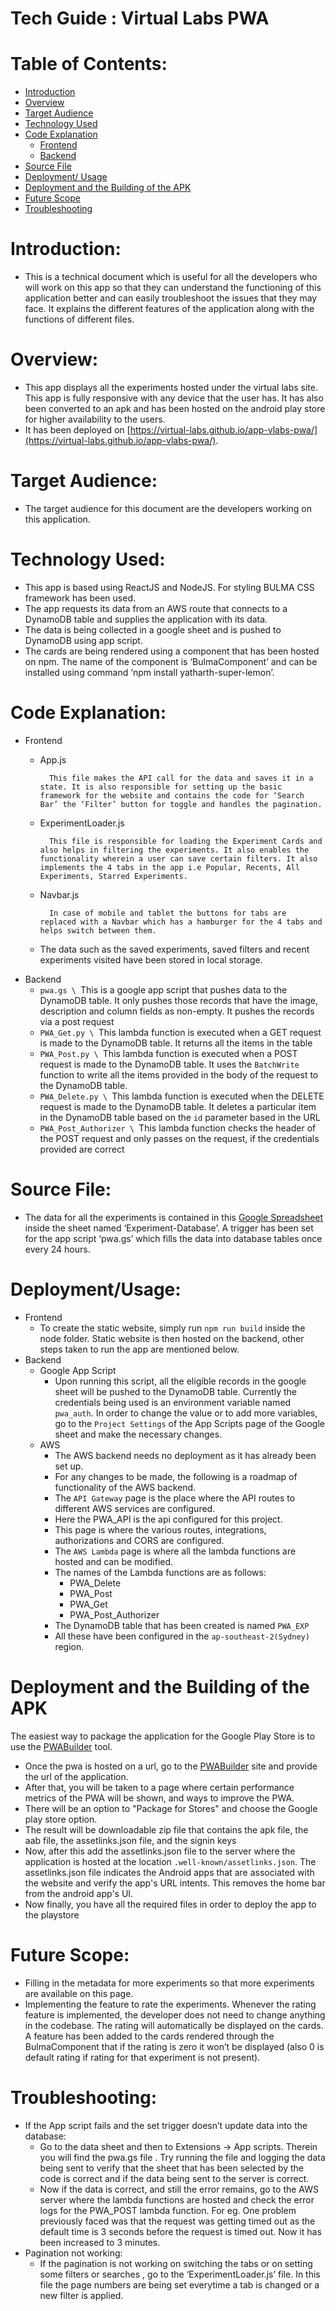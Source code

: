# Tech Guide : Virtual Labs PWA



# Table of Contents:
* [Introduction](#bookmark=id.nrp0zh4gwqtz)
* [Overview](#bookmark=id.60x16qgj1r2y)
* [Target Audience](#bookmark=id.4hzrlc3w6co2)
* [Technology Used](#bookmark=id.nfbll5hlre6q)
* [Code Explanation](#bookmark=id.h3g6h3w9ygj5)
    * [Frontend](#bookmark=id.jsqvzq1st0co)
    * [Backend](#bookmark=id.25itayhto8r1)
* [Source File](#bookmark=id.uu5e9u3xb3hn)
* [Deployment/ Usage](#bookmark=id.7dc7s43kp7xu)
* [Deployment and the Building of the APK](#bookmark=id.vclekrjmgweq)
* [Future Scope](#bookmark=id.vz7msukfof53)
* [Troubleshooting](#bookmark=id.c7yz9ih8zl5v)
# Introduction:
* This is a technical document which is useful for all the  developers who will work on this app so that they can understand the functioning of this application better and can easily troubleshoot the issues that they may face. It explains the different features of the application along with the functions of different files.
# Overview:
* This app displays all the experiments hosted under the virtual labs site. This app is fully responsive with any device that the user has. It has also been converted to an apk and has been hosted on the android play store for higher availability to the users.
* It has been deployed on [https://virtual-labs.github.io/app-vlabs-pwa/](https://virtual-labs.github.io/app-vlabs-pwa/).
# Target Audience:
* The target audience for this document are the developers working on this application.
# Technology Used:
* This app is based using ReactJS and NodeJS. For styling BULMA CSS framework has been used. 
* The app requests its data from an AWS route that connects to a DynamoDB table and supplies the application with its data.
* The data is being collected in a google sheet and is pushed to DynamoDB using app script.
* The cards are being rendered using a component that has been hosted on npm. The name of the component is ‘BulmaComponent’ and can be installed using command ‘npm install yatharth-super-lemon’.
# Code Explanation:
* Frontend
    * App.js 

            This file makes the API call for the data and saves it in a state. It is also responsible for setting up the basic framework for the website and contains the code for ‘Search Bar’ the ‘Filter’ button for toggle and handles the pagination.

    * ExperimentLoader.js 

            This file is responsible for loading the Experiment Cards and also helps in filtering the experiments. It also enables the functionality wherein a user can save certain filters. It also implements the 4 tabs in the app i.e Popular, Recents, All Experiments, Starred Experiments.

    * Navbar.js 

            In case of mobile and tablet the buttons for tabs are replaced with a Navbar which has a hamburger for the 4 tabs and helps switch between them. 

    * The data such as the saved experiments, saved filters and recent experiments visited have been stored in local storage.
* Backend
    * `pwa.gs \
`This is a google app script that pushes data to the DynamoDB table. It only pushes those records that have the image, description and column fields as non-empty. It pushes the records via a post request
    * `PWA_Get.py \
`This lambda function is executed when a GET request is made to the DynamoDB table. It returns all the items in the table
    * `PWA_Post.py \
`This lambda function is executed when a POST request is made to the DynamoDB table. It uses the `BatchWrite` function to write all the items provided in the body of the request to the DynamoDB table.
    * `PWA_Delete.py \
`This lambda function is executed when the DELETE request is made to the DynamoDB table. It deletes a particular item in the DynamoDB table based on the `id` parameter based in the URL
    * `PWA_Post_Authorizer \
`This lambda function checks the header of the POST request and only passes on the request, if the credentials provided are correct
# Source File:
* The data for all the experiments is contained in this [Google Spreadsheet](https://docs.google.com/spreadsheets/u/0/d/1x12nhpp0QvnsA6x-O1sV4IA9SAbfVsq_wiexWkutOmU/edit)  inside the sheet named ‘Experiment-Database’. A trigger has been set for the app script ‘pwa.gs’ which fills the data into database tables once every 24 hours.
# Deployment/Usage: 
* Frontend
    * To create the static website, simply run `npm run build` inside the node folder. Static website is then hosted on the backend, other steps taken to run the app are mentioned below.
* Backend
    * Google App Script
        * Upon running this script, all the eligible records in the google sheet will be pushed to the DynamoDB table. Currently the credentials being used is an environment variable named `pwa_auth`. In order to change the value or to add more variables, go to the `Project Settings` of the App Scripts page of the Google sheet and make the necessary changes.
    * AWS
        * The AWS backend needs no deployment as it has already been set up.
        * For any changes to be made, the following is a roadmap of functionality of the AWS backend.
        * The `API Gateway` page is the place where the API routes to different AWS services are configured.
        * Here the PWA_API is the api configured for this project.
        * This page is where the various routes, integrations, authorizations and CORS are configured.
        * The `AWS Lambda` page is where all the lambda functions are hosted and can be modified.
        * The names of the Lambda functions are as follows:
            * PWA_Delete
            * PWA_Post
            * PWA_Get
            * PWA_Post_Authorizer
        * The DynamoDB table that has been created is named `PWA_EXP`
        * All these have been configured in the `ap-southeast-2(Sydney)` region.
# Deployment and the Building of the APK

The easiest way to package the application for the Google Play Store is to use the [PWABuilder](https://www.pwabuilder.com/) tool.

* Once the pwa is hosted on a url, go to the [PWABuilder](https://www.pwabuilder.com/) site and provide the url of the application.
* After that, you will be taken to a page where certain performance metrics of the PWA will be shown, and ways to improve the PWA.
* There will be an option to "Package for Stores" and choose the Google play store option.
* The result will be downloadable zip file that contains the apk file, the aab file, the assetlinks.json file, and the signin keys
* Now, after this add the assetlinks.json file to the server where the application is hosted at the location `.well-known/assetlinks.json`. The assetlinks.json file indicates the Android apps that are associated with the website and verify the app's URL intents. This removes the home bar from the android app's UI.
* Now finally, you have all the required files in order to deploy the app to the playstore
# Future Scope: 
* Filling in the metadata for more experiments so that more experiments are available on this page. 
* Implementing the feature to rate the experiments. Whenever the rating feature is implemented, the developer does not need to change anything in the codebase. The rating will automatically be displayed on the cards. A feature has been added to the cards rendered through the BulmaComponent that if the rating is zero it won’t be displayed (also 0 is default rating if rating for that experiment is not present). 
# Troubleshooting: 
* If the App script fails and the set trigger doesn’t update data into the database:
    * Go to the data sheet and then to Extensions -> App scripts. Therein you will find the pwa.gs file . Try running the file and logging the data being sent to verify that the sheet that has been selected by the code is correct and  if the data being sent to the server is correct. 
    * Now if the data is correct, and still the error remains, go to the AWS server where the lambda functions are hosted and check the error logs for the PWA_POST lambda function. For eg. One problem previously faced was that the request was getting timed out as the default time is 3 seconds before the request is timed out. Now it has been increased to 3 minutes.
* Pagination not working:
    * If the pagination is not working on switching the tabs or on setting some filters or searches , go to the ‘ExperimentLoader.js’ file. In this file the page numbers are being set everytime a tab is changed or a new filter is applied.

	
